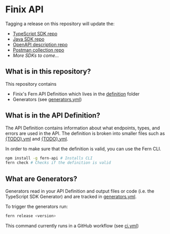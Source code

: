 # Finix API

Tagging a release on this repository will update the:

- [TypeScript SDK repo](https://github.com/fern-finix/finix-node)
- [Java SDK repo](https://github.com/fern-finix/finix-java)
- [OpenAPI description repo](https://github.com/fern-finix/finix-openapi)
- [Postman collection repo](https://github.com/fern-finix/finix-postman)
- _More SDKs to come..._

## What is in this repository?

This repository contains

- Finix's Fern API Definition which lives in the [definition](./fern/api/definition/) folder
- Generators (see [generators.yml](./fern/api/generators.yml))

## What is in the API Definition?

The API Definition contains information about what endpoints, types, and errors are used in the API. The definition is broken into smaller files such as [{TODO}.yml](fern/api/definition/{TODO}.yml) and [{TODO}.yml](fern/api/definition/{TODO}.yml).

In order to make sure that the definition is valid, you can use the Fern CLI.

```bash
npm install -g fern-api # Installs CLI
fern check # Checks if the definition is valid
```

## What are Generators?

Generators read in your API Definition and output files or code (i.e. the TypeScript SDK Generator) and are tracked in [generators.yml](./fern/api/generators.yml).

To trigger the generators run:

```bash
fern release <version>
```

This command currently runs in a GitHub workflow (see [ci.yml](.github/workflows/ci.yml#L32))
